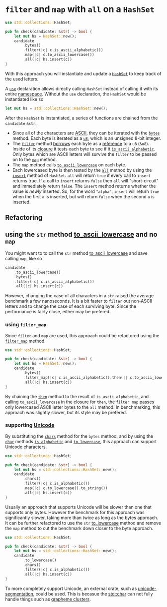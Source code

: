 # `filter` and `map` with `all` on a `HashSet`

```rust
use std::collections::HashSet;

pub fn check(candidate: &str) -> bool {
    let mut hs = HashSet::new();
    candidate
        .bytes()
        .filter(|c| c.is_ascii_alphabetic())
        .map(|c| c.to_ascii_lowercase())
        .all(|c| hs.insert(c))
}
```

With this approach you will instantiate and update a [`HashSet`][hashset] to keep track of the used letters.

A [`use`][use] declaration allows directly calling `HashSet` instead of calling it with its entire [namespace][namespaces].
Without the `use` declaration, the `HashSet` would be instantiated like so

```rust
let mut hs = std::collections::HashSet::new();
```

After the `HashSet` is instantiated, a series of functions are chained from the `candidate` `&str`.
- Since all of the characters are [ASCII][ascii], they can be iterated with the [`bytes`][bytes] method.
Each byte is iterated as a [`u8`][u8], which is an unsigned 8-bit integer.
- The [`filter`][filter] method [borrows][borrow] each byte as a [reference][reference] to a `u8` (`&u8`).
Inside of its [closure][closure] it tests each byte to see if it [`is_ascii_alphabetic`][is-ascii-alphabetic].
Only bytes which are ASCII letters will survive the `filter` to be passed on to the [`map`][map] method.
- The `map` method calls [`to_ascii_lowercase`][to-ascii-lowercase] on each byte.
- Each lowercased byte is then tested by the [`all`][all] method by using the [`insert`][insert] method of `HashSet`.
`all` will return `true` if every call to `insert` returns true.
If a call to `insert` returns `false` then `all` will "short-circuit" and immediately return `false`.
The `insert` method returns whether the value is _newly_ inserted.
So, for the word `"alpha"`, `insert` will return `true` when the first `a` is inserted,
but will return `false` when the second `a` is inserted.

## Refactoring

## using the `str` method [to_ascii_lowercase][str-to-ascii-lowercase] and no `map`

You might want to to call the `str` method [to_ascii_lowercase][str-to-ascii-lowercase] and save calling `map`,
like so

```rust
candidate
    .to_ascii_lowercase()
    .bytes()
    .filter(|c| c.is_ascii_alphabetic())
    .all(|c| hs.insert(c))
```

However, changing the case of all characters in a `str` raised the average benchmark a few nanoseconds.
It is a bit faster to `filter` out non-ASCII letters and to change the case of each surviving byte.
Since the performance is fairly close, either may be prefered. 

### using `filter_map`

Since `filter` and `map` are used, this approach could be refactored using the [`filter_map`][filter-map] method.

```rust
use std::collections::HashSet;

pub fn check(candidate: &str) -> bool {
    let mut hs = HashSet::new();
    candidate
        .bytes()
        .filter_map(|c| c.is_ascii_alphabetic().then(|| c.to_ascii_lowercase()))
        .all(|c| hs.insert(c))
}
```

By chaining the [`then`][then] method to the result of `is_ascii_alphabetic`,
and calling `to_ascii_lowercase` in the closure for `then`,
the `filter map` passes only lowercased ASCII letter bytes to the `all` method.
In benchmarking, this approach was slightly slower, but its style may be prefered.

### supporting [Unicode][unicode]

By substituting the [`chars`][chars] method for the `bytes` method,
and by using the [`char`][char] methods [`is_alphabetic`][is-alphabetic] and [`to_lowercase`][char-to-lowercase],
this approach can support Unicode characters.

```rust
use std::collections::HashSet;

pub fn check(candidate: &str) -> bool {
    let mut hs = std::collections::HashSet::new();
    candidate
        .chars()
        .filter(|c| c.is_alphabetic())
        .map(|c| c.to_lowercase().to_string())
        .all(|c| hs.insert(c))
}
```

Usually an approach that supports Unicode will be slower than one that supports only bytes.
However the benchmark for this approach was significantly slower, taking more than twice as long as the bytes approach.
It can be further refactored to use the `str` [to_lowercase][str-to-lowercase] method and remove the `map` method
to cut the benchmark down closer to the byte approach.

```rust
use std::collections::HashSet;

pub fn check(candidate: &str) -> bool {
    let mut hs = std::collections::HashSet::new();
    candidate
        .to_lowercase()
        .chars()
        .filter(|c| c.is_alphabetic())
        .all(|c| hs.insert(c))
}
```

To more completely support Unicode, an external crate, such as [unicode-segmentation][unicode-segmentation],
could be used.
This is becasue the [std::char][char] can not fully handle things such as [grapheme clusters][grapheme-clusters].

[hashset]: https://doc.rust-lang.org/std/collections/struct.HashSet.html
[use]: https://doc.rust-lang.org/reference/items/use-declarations.html
[namespaces]: https://doc.rust-lang.org/reference/names/namespaces.html
[ascii]: https://www.asciitable.com/
[bytes]: https://doc.rust-lang.org/std/primitive.str.html#method.bytes
[u8]: https://doc.rust-lang.org/std/primitive.u8.html
[filter]: https://doc.rust-lang.org/std/iter/trait.Iterator.html#method.filter
[closure]: https://doc.rust-lang.org/rust-by-example/fn/closures.html
[borrow]: https://doc.rust-lang.org/rust-by-example/scope/borrow.html
[reference]: https://doc.rust-lang.org/std/primitive.reference.html
[is-ascii-alphabetic]: https://doc.rust-lang.org/std/primitive.u8.html#method.is_ascii_alphabetic
[map]: https://doc.rust-lang.org/std/iter/trait.Iterator.html#method.map
[to-ascii-lowercase]: https://doc.rust-lang.org/std/primitive.u8.html#method.to_ascii_lowercase
[all]: https://doc.rust-lang.org/std/iter/trait.Iterator.html#method.all
[insert]: https://doc.rust-lang.org/std/collections/struct.HashSet.html#method.insert
[str-to-ascii-lowercase]: https://doc.rust-lang.org/std/primitive.str.html#method.to_ascii_lowercase
[filter-map]: https://doc.rust-lang.org/core/iter/trait.Iterator.html#method.filter_map
[then]: https://doc.rust-lang.org/core/primitive.bool.html#method.then
[chars]: https://doc.rust-lang.org/core/primitive.str.html#method.chars
[char]: https://doc.rust-lang.org/std/primitive.char.html
[is-alphabetic]: https://doc.rust-lang.org/core/primitive.char.html#method.is_alphabetic
[char-to-lowercase]: https://doc.rust-lang.org/core/primitive.char.html#method.to_lowercase
[str-to-lowercase]: https://doc.rust-lang.org/std/primitive.str.html#method.to_lowercase
[unicode]: https://en.wikipedia.org/wiki/Unicode
[unicode-segmentation]: https://crates.io/crates/unicode-segmentation
[char]: https://doc.rust-lang.org/std/primitive.char.html
[grapheme-clusters]: https://www.unicode.org/reports/tr29/#Grapheme_Cluster_Boundaries
